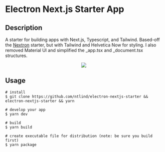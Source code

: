 # Electron Next.js Starter App

## Description

A starter for building apps with Next.js, Typescript, and Tailwind. Based-off the [Nextron](https://github.com/saltyshiomix/nextron) starter, but with Tailwind and Helvetica Now for styling. I also removed Material UI and simplified the _app.tsx and _document.tsx structures.

<p align="center"><img src="https://github.com/ntlind/electron-nextjs-starter/blob/main/renderer/public/images/screenshot.png?raw=true"></p>


## Usage

```
# install
$ git clone https://github.com/ntlind/electron-nextjs-starter && electron-nextjs-starter && yarn

# develop your app
$ yarn dev

# build
$ yarn build

# create executable file for distribution (note: be sure you build first)
$ yarn package
```
